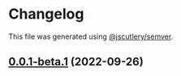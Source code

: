 # Changelog

This file was generated using [@jscutlery/semver](https://github.com/jscutlery/semver).

## [0.0.1-beta.1](https://github.com/wlocalhost/wlocalhost/compare/ngx-email-builder-0.0.1-beta.0...ngx-email-builder-0.0.1-beta.1) (2022-09-26)
